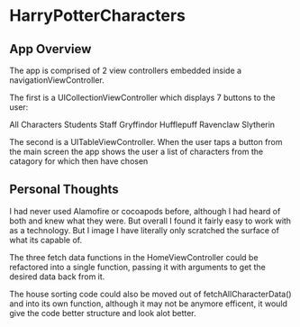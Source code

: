 # HarryPotterCharacters

App Overview
-

The app is comprised of 2 view controllers embedded inside a navigationViewController.  

The first is a UICollectionViewController which displays 7 buttons to the user:

All Characters
Students
Staff
Gryffindor
Hufflepuff
Ravenclaw
Slytherin

The second is a UITableViewController.  When the user taps a button from the main screen the app shows the user a list of characters from the catagory for which then have chosen


Personal Thoughts
-

I had never used Alamofire or cocoapods before, although I had heard of both and knew what they were.  But overall I found it fairly easy to work with as a technology.  But I image I have literally only scratched the surface of what its capable of.

The three fetch data functions in the HomeViewController could be refactored into a single function, passing it with arguments to get the desired data back from it.

The house sorting code could also be moved out of fetchAllCharacterData() and into its own function, although it may not be anymore efficent, it would give the code better structure and look alot better.




